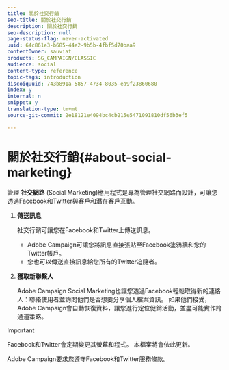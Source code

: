 ```yaml
---
title: 關於社交行銷
seo-title: 關於社交行銷
description: 關於社交行銷
seo-description: null
page-status-flag: never-activated
uuid: 64c861e3-b685-44e2-9b5b-4fbf5d70baa9
contentOwner: sauviat
products: SG_CAMPAIGN/CLASSIC
audience: social
content-type: reference
topic-tags: introduction
discoiquuid: 743b891a-5857-4734-8035-ea9f23860680
index: y
internal: n
snippet: y
translation-type: tm+mt
source-git-commit: 2e18121e4094bc4cb215e5471091810df56b3ef5

---
```



# 關於社交行銷{#about-social-marketing}

管理 **社交網路** (Social Marketing)應用程式是專為管理社交網路而設計，可讓您透過Facebook和Twitter與客戶和潛在客戶互動。

1. **傳送訊息**

   社交行銷可讓您在Facebook和Twitter上傳送訊息。

   * Adobe Campaign可讓您將訊息直接張貼至Facebook塗鴉牆和您的Twitter帳戶。
   * 您也可以傳送直接訊息給您所有的Twitter追隨者。

1. **獲取新聯繫人**

   Adobe Campaign Social Marketing也讓您透過Facebook輕鬆取得新的連絡人：聯絡使用者並詢問他們是否想要分享個人檔案資訊。 如果他們接受，Adobe Campaign會自動恢復資料，讓您進行定位促銷活動，並盡可能實作跨通道策略。

>[!IMPORTANT]
>
>Facebook和Twitter會定期變更其螢幕和程式。 本檔案將會依此更新。
>
>Adobe Campaign要求您遵守Facebook和Twitter服務條款。
